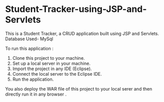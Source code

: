 # Student-Tracker-using-JSP-and-Servlets
This is a Student Tracker, a CRUD application built using JSP and Servlets.
Database Used- MySql

To run this application : 
1) Clone this project to your machine.
2) Set up a local server in your machine.
3) Import the project in any IDE (Eclipse).
4) Connect the local server to the Eclipse IDE.
5) Run the application.

You also deploy the WAR file of this project to your local serer and then directly run it in any browser .
